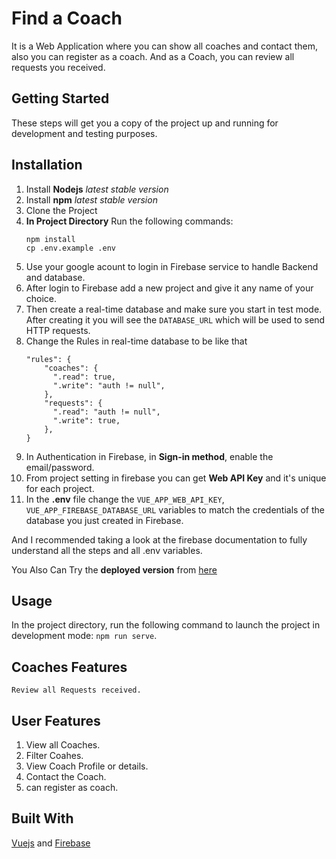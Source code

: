# Find a Coach

It is a Web Application where you can show all coaches and contact them, also you can register as a coach. And as a Coach, you can review all requests you received.

## Getting Started

These steps will get you a copy of the project up and running for development and testing purposes.

## Installation

1.  Install  **Nodejs** _latest stable version_
2.  Install  **npm** _latest stable version_
3.  Clone the Project
4.  **In Project Directory** 
	Run the following commands:
	```
	npm install
	cp .env.example .env
	```
5.  Use your google acount to login in Firebase service to handle Backend and database.
6.  After login to Firebase add a new project and give it any name of your choice.
7.  Then create a real-time database and make sure you start in test mode. After creating it you will see the `DATABASE_URL` which will be used to send HTTP requests.
8.  Change the Rules in real-time database to be like that
	```
	"rules": {
	    "coaches": {
	      ".read": true,
	      ".write": "auth != null",
	    },
	    "requests": {
	      ".read": "auth != null",
	      ".write": true,
	    },
	}
	```
9.   In Authentication in Firebase, in **Sign-in method**, enable the email/password.
10.  From project setting in firebase you can get **Web API Key** and it's unique for each project.
11.  In the **.env** file change the  `VUE_APP_WEB_API_KEY`,  `VUE_APP_FIREBASE_DATABASE_URL`  variables to match the credentials of the database you just created in Firebase.

 And I recommended taking a look at the firebase documentation to fully understand all the steps and all .env variables.
 
 You Also Can Try the **deployed version** from [here](https://vue-http-demo-7dafa.web.app)
    
## Usage

   In the project directory, run the following command to launch the project in development mode:  `npm run serve`.

## Coaches Features

    Review all Requests received.

## User Features

1.  View all Coaches.
2.  Filter Coahes.
3.  View Coach Profile or details.
4.  Contact the Coach.
5.  can register as coach.

## Built With

[Vuejs](https://v3.vuejs.org/) and [Firebase](https://firebase.google.com/)

